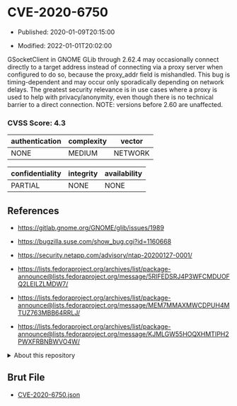 # CVE-2020-6750

- Published: 2020-01-09T20:15:00

- Modified: 2022-01-01T20:02:00

GSocketClient in GNOME GLib through 2.62.4 may occasionally connect directly to a target address instead of connecting via a proxy server when configured to do so, because the proxy_addr field is mishandled. This bug is timing-dependent and may occur only sporadically depending on network delays. The greatest security relevance is in use cases where a proxy is used to help with privacy/anonymity, even though there is no technical barrier to a direct connection. NOTE: versions before 2.60 are unaffected.

### CVSS Score: **4.3**

| authentication | complexity | vector |
| --- | --- | --- |
| NONE | MEDIUM | NETWORK |

| confidentiality | integrity | availability |
| --- | --- | --- |
| PARTIAL | NONE | NONE |

## References

* https://gitlab.gnome.org/GNOME/glib/issues/1989

* https://bugzilla.suse.com/show_bug.cgi?id=1160668

* https://security.netapp.com/advisory/ntap-20200127-0001/

* https://lists.fedoraproject.org/archives/list/package-announce@lists.fedoraproject.org/message/5RIFEDSRJ4P3WFCMDUOFQ2LEILZLMDW7/

* https://lists.fedoraproject.org/archives/list/package-announce@lists.fedoraproject.org/message/MEM7MMAXMWCDPUH4MTUZ763MBB64RRLJ/

* https://lists.fedoraproject.org/archives/list/package-announce@lists.fedoraproject.org/message/KJMLGW55HOQXHMTIPH2PWXFRBNBWVO4W/

<details>
<summary>About this repository</summary> 

  This repository is part of the project [Live Hack CVE](https://github.com/Live-Hack-CVE). Main website can be found [www.live-hack.org](https://www.live-hack.org) 
  
  Made by [Sn0wAlice](https://github.com/Sn0wAlice) for the people that care about security and need to have a feed of the latest CVEs. Hope you enjoy it, don't forget to star the repo and follow me on [Twitter](https://twitter.com/Sn0wAlice) and [Github](https://github.com/Sn0wAlice). And that is my [personnal website](https://www.alice-snow.me/)

  - [Home Page](https://github.com/Live-Hack-CVE)
  - [Framework](https://github.com/Live-Hack-CVE/cve-framework)
  - [CVE database](https://github.com/Live-Hack-CVE/full_database)
  - [Changelog](https://github.com/Live-Hack-CVE/Changelog)
</details>

## Brut File

* [CVE-2020-6750.json](https://raw.githubusercontent.com/Live-Hack-CVE/full_database/main/cves/2020/CVE-2020-6750.json)

